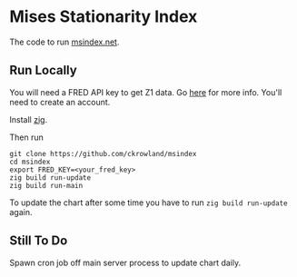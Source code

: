# Mises Stationarity Index

The code to run [msindex.net](https://www.msindex.net).

## Run Locally
You will need a FRED API key to get Z1 data. Go [here](https://fred.stlouisfed.org/docs/api/api_key.html) for more info. You'll need to create an account.

Install [zig](https://ziglang.org/download).

Then run
```
git clone https://github.com/ckrowland/msindex
cd msindex
export FRED_KEY=<your_fred_key>
zig build run-update
zig build run-main
```
To update the chart after some time you have to run `zig build run-update` again.

## Still To Do
Spawn cron job off main server process to update chart daily.
